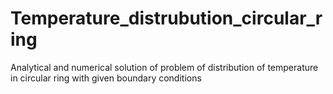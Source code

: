 # Temperature_distrubution_circular_ring
Analytical and numerical solution of problem of distribution of temperature in circular ring with given boundary conditions
